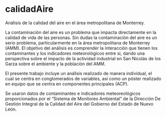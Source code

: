 # calidadAire
Análisis de la calidad del  aire  en  el área  metropolitana  de Monterrey. 

La contaminación del aire es un problema que impacta directamente en la calidad de vida de las personas. Sin dudas la contaminación del aire es un serio problema, particularmente en la área metropolitana de Monterrey (AMM). El objetivo del análisis es comprender la interacción que tienen los contaminantes y los indicadores meteorológicos entre si, dando una perspectiva sobre el impacto de la actividad industrial en San Nicolás de los Garza sobre el ambiente y la población del AMM.

El presente trabajo incluye un análisis realizado de manera individual, el cual se centra en conglomerados de variables, así como un póster realizado en equipo que se centra en componentes principales (ACP). 

Se usaron datos de contaminantes e indicadores meteoreológicos proporcionados por el “Sistema de Monitoreo Ambiental” de la Dirección De Gestión Integral de la Calidad del Aire del Gobierno del Estado de Nuevo León.

